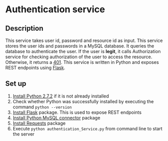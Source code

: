 # Authentication service
## Description
This service takes user id, password and resource id as input. This service stores the user ids and passwords in a MySQL database. It queries the database to authenticate the user. If the user is **legit**, it calls Authorization service for checking authorization of the user to access the resource. Otherwise, it returns a [401](https://httpstatuses.com/401).
This service is written in Python and exposes REST endpoints using [Flask](http://flask.pocoo.org/).

## Set up
1) [Install Python 2.7.2](https://www.python.org/download/releases/2.7.2/) if it is not already installed
1) Check whether Python was successfully installed by executing the command `python --version`
1) [Install Flask](http://flask.pocoo.org/docs/0.12/installation/) package. This is used to expose REST endpoints
1) [Install Python MySQL connector](https://dev.mysql.com/downloads/connector/python/) package
1) [Install Requests](http://docs.python-requests.org/en/master/user/install/#install) package
1) Execute `python authentication_Service.py` from command line to start the server
